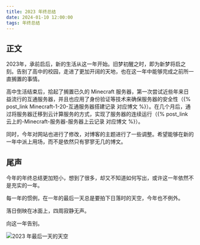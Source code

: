 ```yaml
---
title: 2023 年终总结
date: 2024-01-10 12:00:00
tags: 年终总结
---
```

## 正文

2023年，承前启后，新的生活从这一年开始。旧梦初醒之时，即为新梦将启之刻。告别了高中的校园，走进了更加开阔的天地，也在这一年中能够完成之前所一直搁置的事情。

高中生活结束后，拾起了搁置已久的 Minecraft 服务器，第一次尝试近些年来日益流行的互通服务器，并且也应用了身份验证等技术来确保服务器的安全性（{% post_link Minecraft-1-20-互通服务器搭建记录 对应博文 %}）。在几个月后，通过将服务器迁移到云计算服务的方式，实现了服务器的连续运行（{% post_link 云上的-Minecraft-服务器-服务器上云记录 对应博文 %}）。

同时，今年对网站也进行了修改，对博客的主题进行了一些调整。希望能够在新的一年中派上用场，而不是依然只有寥寥无几的博文。

## 尾声

今年的年终总结更加短小，想到了很多，却又不知道如何写出，或许这一年依然不是充实的一年。

每一年的惯例，在一年的最后一天总是要拍下日落时的天空，今年也不例外。

落日倒映在冰面上，四周寂静无声。

向这一年告别。

![2023 年最后一天的天空](sky-of-the-last-day-in-2023.webp)
